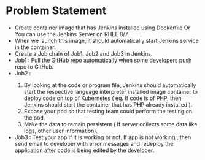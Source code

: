 __<h1>Problem Statement</h1>__

<ul>
  <li>Create container image that has Jenkins installed using Dockerfile Or You can use the Jenkins Server on RHEL 8/7. </li>
  <li>When we launch this image, it should automatically start Jenkins service in the container. </li>
  <li>Create a Job chain of Job1, Job2 and Job3 in Jenkins. </li> 
  <li>Job1 : Pull the GitHub repo automatically when some developers push repo to GitHub. </li>
  <li>Job2 :</li> 
   <ol>
     <li>By looking at the code or program file, Jenkins should automatically start the respective language interpreter installed image container to deploy code on top of Kubernetes ( eg. If code is of  PHP, then Jenkins should start the container that has PHP already installed ).</li>
     <li>Expose your pod so that testing team could perform the testing on the pod.</li>
     <li>Make the data to remain persistent ( If server collects some data like logs, other user information).</li>
  </ol> 
  <li>Job3 : Test your app if it  is working or not. If app is not working , then send email to developer with error messages and redeploy the application after code is being edited by the developer.</li>
</ul>
